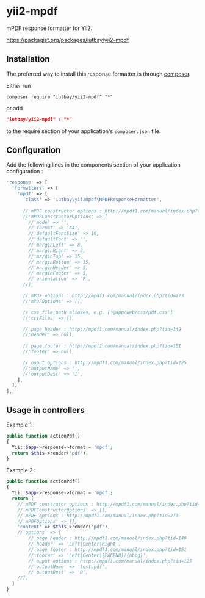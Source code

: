 # yii2-mpdf

[mPDF](http://www.mpdf1.com/) response formatter for Yii2.

https://packagist.org/packages/iutbay/yii2-mpdf

Installation
------------
The preferred way to install this response formatter is through [composer](http://getcomposer.org/download/).

Either run

```
composer require "iutbay/yii2-mpdf" "*"
```

or add

```json
"iutbay/yii2-mpdf" : "*"
```

to the require section of your application's `composer.json` file.

Configuration
-------------
Add the following lines in the components section of your application configuration :

```php
'response' => [
  'formatters' => [
    'mpdf' => [
      'class' => 'iutbay\yii2mpdf\MPDFResponseFormatter',
      
      // mPDF constructor options : http://mpdf1.com/manual/index.php?tid=184
      //'mPDFConstructorOptions' => [
        //'mode' => '',
        //'format' => 'A4',
        //'defaultFontSize' => 10,
        //'defaultFont' => '',
        //'marginLeft' => 8,
        //'marginRight' => 8,
        //'marginTop' => 15,
        //'marginBottom' => 15,
        //'marginHeader' => 5,
        //'marginFooter' => 5,
        //'orientation' => 'P',
      //],

      // mPDF options : http://mpdf1.com/manual/index.php?tid=273
      //'mPDFOptions' => [],

      // css file path aliases, e.g. ['@app/web/css/pdf.css']
      //'cssFiles' => [],

      // page header : http://mpdf1.com/manual/index.php?tid=149
      //'header' => null,
      
      // page footer : http://mpdf1.com/manual/index.php?tid=151
      //'footer' => null,

      // ouput options : http://mpdf1.com/manual/index.php?tid=125
      //'outputName' => '',
      //'outputDest' => 'I',
    ],
  ],
],
```

Usage in controllers
--------------------
Example 1 :
```php
public function actionPdf()
{
  Yii::$app->response->format = 'mpdf';
  return $this->render('pdf');
}
```

Example 2 :
```php
public function actionPdf()
{
  Yii::$app->response->format = 'mpdf';
  return [
    // mPDF construtor options : http://mpdf1.com/manual/index.php?tid=184
    //'mPDFConstructorOptions' => [],
    // mPDF options : http://mpdf1.com/manual/index.php?tid=273
    //'mPDFOptions' => [],
    'content' => $this->render('pdf'),
    //'options' => [
        // page header : http://mpdf1.com/manual/index.php?tid=149
        //'header' => 'Left|Center|Right',
        // page footer : http://mpdf1.com/manual/index.php?tid=151
        //'footer' => 'Left|Center|{PAGENO}/{nbpg}',
        // ouput options : http://mpdf1.com/manual/index.php?tid=125
        //'outputName' => 'test.pdf',
        //'outputDest' => 'D',
    //],
  ]
}
```
